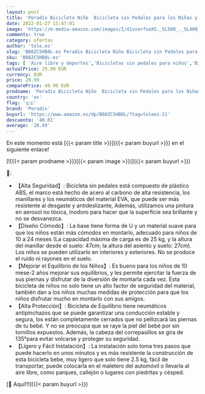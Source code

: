 ```yaml
---
layout: post
title: 'Peradix Bicicleta Niño  Bicicleta sin Pedales para los Niñas y Niños  Correpasillos Bebe Adecuado para Niños de 10 Meses  1 Años y 2 Años  Triciclo Bebe Original Bebes y Niños  Amarillo  '
date: 2022-01-27 15:47:01
image: 'https://m.media-amazon.com/images/I/41vxarfoaXS._SL500_._SL400_.jpg'
comments: true
category: ofertas
author: 'tole.es'
slug: 'B08ZC5HB8L-es Peradix Bicicleta Niño Bicicleta sin Pedales para los...'
sku: 'B08ZC5HB8L-es'
tags: [ 'Aire libre y deportes','Bicicletas sin pedales para niños','Bicicletas, triciclos y correpasillos','Juguetes','Juguetes y juegos','bicicleta','peradix', ]
actualPrice: 29.99 EUR
currency: EUR
price: 29.99
comparePrice: 49.99 EUR
prodname: 'Peradix Bicicleta Niño  Bicicleta sin Pedales para los Niñas y Niños  Correpasillos Bebe Adecuado para Niños de 10 Meses  1 Años y 2 Años  Triciclo Bebe Original Bebes y Niños  Amarillo  '
country: 'es'
flag: '🇪🇸'
brand: 'Peradix'
buyurl: 'https://www.amazon.es/dp/B08ZC5HB8L/?tag=tolees-21'
descuento: '40.01'
average: '28.49'
---
```


En este momento está [{{< param title >}}]({{< param buyurl >}}) en el siguiente enlace!

[![{{< param prodname >}}]({{< param image >}})]({{< param buyurl >}})

🔎:

- 【Alta Seguridad】: Bicicleta sin pedales está compuesto de plástico ABS, el marco está hecho de acero al carbono de alta resistencia, los manillares y los neumáticos del material EVA, que puede ser más resistente al desgaste y antideslizante, Además, utilizamos una pintura en aerosol no tóxica, inodoro para hacer que la superficie sea brillante y no se desvanezca.   
- 【Diseño Cómodo】: La base tiene forma de U y un material suave para que los niños están más cómodos en montarlo, adecuado para niños de 10 a 24 meses (La capacidad máxima de carga es de 25 kg, y la altura del manillar desde el suelo: 47cm; la altura del asiento y suelo: 27cm). Los niños se pueden utilizarlo en interiores y exteriores. No se produce el ruido ni rayones en el suelo.   
- 【Mejorar el Equilibrio de los Niños】: Es bueno para los niños de 10 mese-2 años mejorar sus equilibrios, y les permite ejercitar la fuerza de sus piernas y disfrutar de la diversión de montarla cada vez. Esta bicicleta de niños no solo tiene un alto factor de seguridad del material, también dan a los niños muchas medidas de protección para que los niños disfrutar mucho en montarlo con sus amigos. 
- 【Alta Protección】: Bicicleta de Equilibrio tiene neumáticos antipinchazos que se puede garantizar una conducción estable y segura, los están completamente cerrados que no pellizcará las piernas de tu bebé. Y no se preocupa que se raye la piel del bebé por sin tornillos expuestos. Además, la cabeza del correpasillos se gira de 135°para evitar volcarse y proteger su seguridad.  
- 【Ligero y Fácil Instalación】: La instalación solo toma tres pasos que puede hacerlo en unos minutos y es más resistente la construcción de esta bicicleta bebe, muy ligero que solo tiene 2.5 kg, fácil de transportar, puede colocarla en el maletero del automóvil o llevarla al aire libre, como parques, callejón o lugares con piedritas y césped.   

[🛒 Aquí!!!]({{< param buyurl >}})
